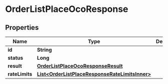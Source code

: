 

# OrderListPlaceOcoResponse


## Properties

| Name | Type | Description | Notes |
|------------ | ------------- | ------------- | -------------|
|**id** | **String** |  |  [optional] |
|**status** | **Long** |  |  [optional] |
|**result** | [**OrderListPlaceOcoResponseResult**](OrderListPlaceOcoResponseResult.md) |  |  [optional] |
|**rateLimits** | [**List&lt;OrderListPlaceResponseRateLimitsInner&gt;**](OrderListPlaceResponseRateLimitsInner.md) |  |  [optional] |



